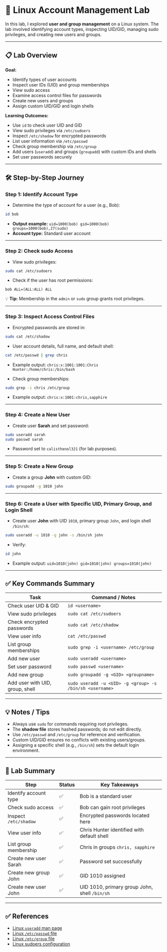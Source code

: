 # 🐧 Linux Account Management Lab

In this lab, I explored **user and group management** on a Linux system. The lab involved identifying account types, inspecting UID/GID, managing sudo privileges, and creating new users and groups.

---

## 📋 Lab Overview

**Goal:**

* Identify types of user accounts
* Inspect user IDs (UID) and group memberships
* View sudo access
* Examine access control files for passwords
* Create new users and groups
* Assign custom UID/GID and login shells

**Learning Outcomes:**

* Use `id` to check user UID and GID
* View sudo privileges via `/etc/sudoers`
* Inspect `/etc/shadow` for encrypted passwords
* List user information via `/etc/passwd`
* Check group membership via `/etc/group`
* Add users (`useradd`) and groups (`groupadd`) with custom IDs and shells
* Set user passwords securely

---

## 🛠 Step-by-Step Journey

### Step 1: Identify Account Type

* Determine the type of account for a user (e.g., Bob):

```bash
id bob
```

* **Output example:** `uid=1000(bob) gid=1000(bob) groups=1000(bob),27(sudo)`
* **Account type:** Standard user account

---

### Step 2: Check sudo Access

* View sudo privileges:

```bash
sudo cat /etc/sudoers
```

* Check if the user has root permissions:

```
bob ALL=(ALL:ALL) ALL
```

💡 **Tip:** Membership in the `admin` or `sudo` group grants root privileges.

---

### Step 3: Inspect Access Control Files

* Encrypted passwords are stored in:

```bash
sudo cat /etc/shadow
```

* User account details, full name, and default shell:

```bash
cat /etc/passwd | grep chris
```

* Example output: `chris:x:1001:1001:Chris Hunter:/home/chris:/bin/bash`

* Check group memberships:

```bash
sudo grep -i chris /etc/group
```

* Example output: `chris:x:1001:chris,sapphire`

---

### Step 4: Create a New User

* Create user **Sarah** and set password:

```bash
sudo useradd sarah
sudo passwd sarah
```

* Password set to `calisthenol321` (for lab purposes).

---

### Step 5: Create a New Group

* Create a group **John** with custom GID:

```bash
sudo groupadd -g 1010 john
```

---

### Step 6: Create a User with Specific UID, Primary Group, and Login Shell

* Create user **John** with UID `1010`, primary group `John`, and login shell `/bin/sh`:

```bash
sudo useradd -u 1010 -g john -s /bin/sh john
```

* Verify:

```bash
id john
```

* Example output: `uid=1010(john) gid=1010(john) groups=1010(john)`

---

## ✅ Key Commands Summary

| Task                            | Command / Notes                                          |
| ------------------------------- | -------------------------------------------------------- |
| Check user UID & GID            | `id <username>`                                          |
| View sudo privileges            | `sudo cat /etc/sudoers`                                  |
| Check encrypted passwords       | `sudo cat /etc/shadow`                                   |
| View user info                  | `cat /etc/passwd`                                        |
| List group memberships          | `sudo grep -i <username> /etc/group`                     |
| Add new user                    | `sudo useradd <username>`                                |
| Set user password               | `sudo passwd <username>`                                 |
| Add new group                   | `sudo groupadd -g <GID> <groupname>`                     |
| Add user with UID, group, shell | `sudo useradd -u <UID> -g <group> -s /bin/sh <username>` |

---

## 💡 Notes / Tips

* Always use `sudo` for commands requiring root privileges.
* The **shadow file** stores hashed passwords; do not edit directly.
* Use `/etc/passwd` and `/etc/group` for reference and verification.
* Custom UID/GID ensures no conflicts with existing users/groups.
* Assigning a specific shell (e.g., `/bin/sh`) sets the default login environment.

---

## 📌 Lab Summary

| Step                  | Status | Key Takeaways                                 |
| --------------------- | ------ | --------------------------------------------- |
| Identify account type | ✅      | Bob is a standard user                        |
| Check sudo access     | ✅      | Bob can gain root privileges                  |
| Inspect `/etc/shadow` | ✅      | Encrypted passwords located here              |
| View user info        | ✅      | Chris Hunter identified with default shell    |
| List group membership | ✅      | Chris in groups `chris, sapphire`             |
| Create new user Sarah | ✅      | Password set successfully                     |
| Create new group John | ✅      | GID 1010 assigned                             |
| Create new user John  | ✅      | UID 1010, primary group John, shell `/bin/sh` |

---

## ✅ References

* [Linux `useradd` man page](https://man7.org/linux/man-pages/man8/useradd.8.html)
* [Linux `/etc/passwd` file](https://man7.org/linux/man-pages/man5/passwd.5.html)
* [Linux `/etc/group` file](https://man7.org/linux/man-pages/man5/group.5.html)
* [Linux sudoers configuration](https://man7.org/linux/man-pages/man5/sudoers.5.html)
